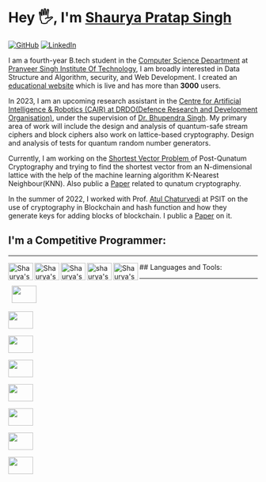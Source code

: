 # Hey 🖐, I'm [Shaurya Pratap Singh](https://shaurya010.github.io/Shaurya_CV/index.html)

[![GitHub](https://img.shields.io/badge/GitHub-%40shaurya010-239a3b.svg)](https://github.com/shaurya010)
[![LinkedIn](https://img.shields.io/badge/Linked-Shaurya_Pratap_Singh-0c66c3.svg)]((https://www.linkedin.com/in/shaurya-pratap-singh-13978020b/))

I am a fourth-year B.tech student in the <a href='https://www.psit.ac.in/academics/eb/computer-science-and-engineering' target="_blank">Computer Science Department</a> at
  <a href='https://www.psit.ac.in/' target="_blank">Pranveer Singh Institute Of Technology</a>, I am broadly
  interested in Data Structure and Algorithm, security, and Web Development. I created an <a href="https://shaurya010.github.io/Take_You_Online/" target="_blank" alt="website">educational website</a> which is live and has more than <strong>3000</strong> users.

In 2023, I am an upcoming research assistant in the  <a href='https://www.drdo.gov.in/labs-and-establishments/centre-artificial-intelligence-robotics-cair' target="_blank"> Centre for Artificial Intelligence & Robotics (CAIR) at DRDO(Defence Research and Development Organisation)</a>,
  under the supervision of  <a href='https://www.linkedin.com/in/bhupendra-singh-5ab5327/' target="_blank"> Dr. Bhupendra Singh</a>.
 My primary area of work will include the design and analysis of quantum-safe stream ciphers and block ciphers
  also work on lattice-based cryptography. Design and analysis of tests for quantum random number generators.

  Currently, I am working on the <a href="https://cseweb.ucsd.edu/~daniele/LatticeLinks/SVP.html" target="_blank" alt="Shortest vector Problem">Shortest Vector Problem </a>
    of Post-Qunatum Cryptography and trying to find the shortest vector from an N-dimensional lattice with the help of the machine learning algorithm K-Nearest Neighbour(KNN). Also public a <a href="https://www.ijana.in/papers/ICCMEA_7.pdf" target="_blank" alt="Paper">Paper</a> related to qunatum cryptography.

   In the summer of 2022, I worked with Prof. <a href='https://www.linkedin.com/in/dr-atul-chaturvedi-a6247234/' target="_blank">Atul Chaturvedi</a> at PSIT on the use of cryptography in Blockchain
and hash function and how they generate keys for adding blocks of blockchain. I public a <a href="https://www.ijana.in/papers/ICCMEA_8.pdf" target="_blank" alt="Paper">Paper</a> on it. 

## I'm a Competitive Programmer:

<hr>
 <a href="https://codeforces.com/profile/Deepak_23" target="_blank">
  <img align="left" alt="Shaurya's CodeForces" height="35px" width="50px" src="https://cdn.iconscout.com/icon/free/png-256/code-forces-3521352-2944796.png"  />
</a>

  <a href="https://www.codechef.com/users/aomine23" target="_blank">
  <img align="left" alt="Shaurya's Code Chef" height="35px" width="50px" src="https://avatars.githubusercontent.com/u/11960354?v=4" />
</a>

 <a href="https://www.hackerrank.com/2001641540049_DS?hr_r=1" target="_blank">
  <img align="left" alt="Shaurya's HackerRank" height="35px" width="50px" src="https://upload.wikimedia.org/wikipedia/commons/thumb/4/40/HackerRank_Icon-1000px.png/480px-HackerRank_Icon-1000px.png" />
</a>

  <a href="https://auth.geeksforgeeks.org/user/shaurya010" target="_blank">
  <img align="left" alt="shaurya's GFG" height="35px" width="50px" src="https://img.icons8.com/color/452/GeeksforGeeks.png" />
</a>

  <a href="https://leetcode.com/shaurya123456/" target="_blank">
  <img align="left" alt="Shaurya's Leet Code" height="35px" width="50px" src="https://upload.wikimedia.org/wikipedia/commons/1/19/LeetCode_logo_black.png" /> 
</a>

</hr>
## Languages and Tools:
<br> 



<hr>
  <code> <img height="35px" width="50px" src="https://w7.pngwing.com/pngs/46/626/png-transparent-c-logo-the-c-programming-language-computer-icons-computer-programming-source-code-programming-miscellaneous-template-blue.png"/> </code>

  <code><img height="35px" width="50px" src="https://e7.pngegg.com/pngimages/857/885/png-clipart-python-javascript-logo-soloist-blue-angle-thumbnail.png"/></code>

 <code><img height="35px" width="50px" src="https://imagedelivery.net/5MYSbk45M80qAwecrlKzdQ/38a9cafe-c53e-47f2-f431-428120462000/public"/></code>

 <code><img height="35px" width="50px" src="https://upload.wikimedia.org/wikipedia/commons/thumb/6/61/HTML5_logo_and_wordmark.svg/512px-HTML5_logo_and_wordmark.svg.png"/></code>

  <code><img height="35px" width="50px" src="https://cdn.pixabay.com/photo/2017/08/05/11/16/logo-2582747_1280.png"/></code>

  <code><img height="35px" width="50px" src="https://w7.pngwing.com/pngs/403/269/png-transparent-react-react-native-logos-brands-in-colors-icon-thumbnail.png"/></code>

 <code><img height="35px" width="50px" src="https://upload.wikimedia.org/wikipedia/commons/8/87/Sql_data_base_with_logo.png"/></code>

  <code><img height="35px" width="50px" src="https://e7.pngegg.com/pngimages/713/558/png-clipart-computer-icons-pro-git-github-logo-text-logo-thumbnail.png"/></code>

</hr>
 





